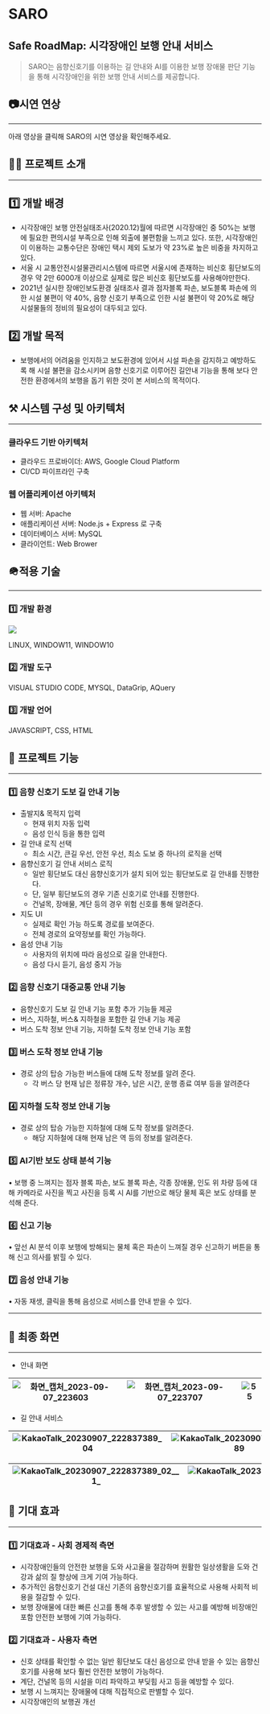 # SARO

## Safe RoadMap: 시각장애인 보행 안내 서비스

> SARO는 음향신호기를 이용하는 길 안내와 AI를 이용한 보행 장애물 판단 기능을 통해 
시각장애인을 위한 보행 안내 서비스를 제공합니다.
> 

## 📷시연 연상

---

아래 영상을 클릭해 SARO의 시연 영상을 확인해주세요. 

## 👋🏻 프로젝트 소개

---

## 1️⃣ 개발 배경

- 시각장애인 보행 안전실태조사(2020.12)월에 따르면 시각장애인 중 50%는 보행에 필요한 편의시설 부족으로 인해 외출에 불편함을 느끼고 있다. 또한, 시각장애인이 이용하는 교통수단은 장애인 택시 제외 도보가 약 23%로 높은 비중을 차지하고 있다.
- 서울 시 교통안전시설물관리시스템에 따르면 서울시에 존재하는 비신호 횡단보도의 경우 약 2만 6000개 이상으로 실제로 많은 비신호 횡단보도를 사용해야만한다.
- 2021년 실시한 장애인보도환경 실태조사 결과 점자블록 파손, 보도블록 파손에 의한 시설 불편이 약 40%, 음향 신호기 부족으로 인한 시설 불편이 약 20%로 해당 시설물들의 정비의 필요성이 대두되고 있다.

## 2️⃣ 개발 목적

- 보행에서의 어려움을 인지하고 보도환경에 있어서 시설 파손을 감지하고 예방하도록 해 시설 불편을 감소시키며 음향 신호기로 이루어진 길안내 기능을 통해 보다 안전한 환경에서의 보행을 돕기 위한 것이 본 서비스의 목적이다.

## ⚒️ 시스템 구성 및 아키텍처

---

### 클라우드 기반 아키텍처

- 클라우드 프로바이더: AWS, Google Cloud Platform
- CI/CD 파이프라인 구축

### 웹 어플리케이션 아키텍처

- 웹 서버: Apache
- 애플리케이션 서버: Node.js + Express 로 구축
- 데이터베이스 서버: MySQL
- 클라이언트: Web Brower

## 🪖적용 기술

---

### 1️⃣ 개발 환경
<img src="https://img.shields.io/badge/Linux-FCC624?style=flat-square&logo=Linux&logoColor=111111"/>

LINUX, WINDOW11, WINDOW10

### 2️⃣ 개발 도구

VISUAL STUDIO CODE, MYSQL, DataGrip, AQuery

### 3️⃣ 개발 언어

JAVASCRIPT, CSS, HTML

## 🎁 프로젝트 기능

---

### 1️⃣ 음향 신호기 도보 길 안내 기능

- 출발지& 목적지 입력
    - 현재 위치 자동 입력
    - 음성 인식 등을 통한 입력
- 길 안내 로직 선택
    - 최소 시간, 큰길 우선, 안전 우선, 최소 도보 중 하나의 로직을 선택
- 음향신호기 길 안내 서비스 로직
    - 일반 횡단보도 대신 음향신호기가 설치 되어 있는 횡단보도로 길 안내를 진행한다.
    - 단, 일부 횡단보도의 경우 기존 신호기로 안내를 진행한다.
    - 건널목, 장애물, 계단 등의 경우 위험 신호를 통해 알려준다.
- 지도 UI
    - 실제로 확인 가능 하도록 경로를 보여준다.
    - 전체 경로의 요약정보를 확인 가능하다.
- 음성 안내 기능
    - 사용자의 위치에 따라 음성으로 길을 안내한다.
    - 음성 다시 듣기, 음성 중지 가능

### 2️⃣ 음향 신호기 대중교통 안내 기능

- 음향신호기 도보 길 안내 기능 포함 추가 기능들 제공
- 버스, 지하철, 버스& 지하철을 포함한 길 안내 기능 제공
- 버스 도착 정보 안내 기능, 지하철 도착 정보 안내 기능 포함

### 3️⃣ 버스 도착 정보 안내 기능

- 경로 상의 탑승 가능한 버스들에 대해 도착 정보를 알려 준다.
    - 각 버스 당 현재 남은 정류장 개수, 남은 시간, 운행 종료 여부 등을 알려준다

### 4️⃣ 지하철 도착 정보 안내 기능

- 경로 상의 탑승 가능한 지하철에 대해 도착 정보를 알려준다.
    - 해당 지하철에 대해 현재 남은 역 등의 정보를 알려준다.

### 5️⃣ AI기반 보도 상태 분석 기능

•  보행 중 느껴지는 점자 블록 파손, 보도 블록 파손, 각종 장애물, 인도 위 차량 등에 대해 카메라로 사진을 찍고 사진을 등록 시 AI를 기반으로 해당 물체 혹은 보도 상태를 분석해 준다.

### 6️⃣ 신고 기능

•  앞선 AI 분석 이후 보행에 방해되는 물체 혹은 파손이 느껴질 경우 신고하기 버튼을 통해 신고 의사를 밝힐 수 있다.

### 7️⃣ 음성 안내 기능

•  자동 재생, 클릭을 통해 음성으로 서비스를 안내 받을 수 있다. 
****

## 🎨 최종 화면

---

- 안내 화면

![화면_캡처_2023-09-07_223603](/uploads/1cd596d5d335a46ec989473cb0c2c7b5/화면_캡처_2023-09-07_223603.png) | ![화면_캡처_2023-09-07_223707](/uploads/d5e78d9dbfe1634de94fdcd6811dd8b5/화면_캡처_2023-09-07_223707.png) |![55](/uploads/8879a2ef4becbbd6ff59db8c36cb908d/55.png)
--- | --- | --- |

- 길 안내 서비스

![KakaoTalk_20230907_222837389_04](/uploads/f127fc4194d8f9a13885a2f5f0cc65fb/KakaoTalk_20230907_222837389_04.png) | ![KakaoTalk_20230907_222837389](/uploads/61626d2e08fc70b777477ba31bd248f0/KakaoTalk_20230907_222837389.png) | ![KakaoTalk_20230907_222837389_01](/uploads/c502806391ffdcd28f586abf64d9358e/KakaoTalk_20230907_222837389_01.png)
--- | --- | --- |

![KakaoTalk_20230907_222837389_02__1_](/uploads/026cbec57e79c50ac3e5ffa8438a951a/KakaoTalk_20230907_222837389_02__1_.png) | ![KakaoTalk_20230907_222837389_03__1_](/uploads/3b8fa81d788fa63711c714525d883a60/KakaoTalk_20230907_222837389_03__1_.png) | ![KakaoTalk_20230907_224704660](/uploads/12e4af3cc60eaaf90cbfbc2e605c0541/KakaoTalk_20230907_224704660.png)
--- | --- |  --- |


## 🌺 기대 효과

---

### 1️⃣  기대효과 - 사회 경제적 측면

- 시각장애인들의 안전한 보행을 도와 사고율을 절감하며 원활한 일상생활을 도와 건강과 삶의 질 향상에 크게 기여 가능하다.
- 추가적인 음향신호기 건설 대신 기존의 음향신호기를 효율적으로 사용해 사회적 비용을 절감할 수 있다.
- 보행 장애물에 대한 빠른 신고를 통해 추후 발생할 수 있는 사고를 예방해 비장애인 포함 안전한 보행에 기여 가능하다.

### 2️⃣ 기대효과 - 사용자 측면

- 신호 상태를 확인할 수 없는 일반 횡단보도 대신 음성으로 안내 받을 수 있는 음향신호기를 사용해 보다 훨씬 안전한 보행이 가능하다.
- 계단, 건널목 등의 시설을 미리 파악하고 부딪힘 사고 등을 예방할 수 있다.
- 보행 시 느껴지는 장애물에 대해 직접적으로 판별할 수 있다.
- 시각장애인의 보행권 개선
